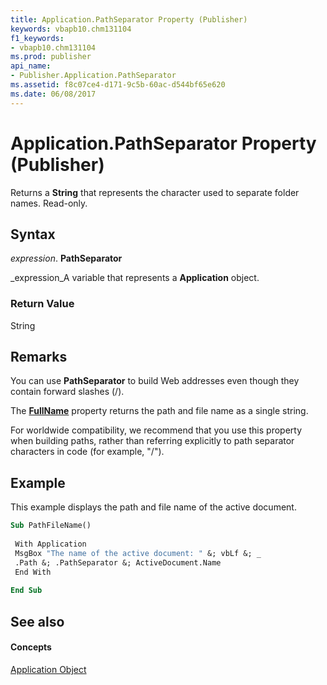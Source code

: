 ```yaml
---
title: Application.PathSeparator Property (Publisher)
keywords: vbapb10.chm131104
f1_keywords:
- vbapb10.chm131104
ms.prod: publisher
api_name:
- Publisher.Application.PathSeparator
ms.assetid: f8c07ce4-d171-9c5b-60ac-d544bf65e620
ms.date: 06/08/2017
---
```



# Application.PathSeparator Property (Publisher)

Returns a  **String** that represents the character used to separate folder names. Read-only.


## Syntax

 _expression_. **PathSeparator**

 _expression_A variable that represents a  **Application** object.


### Return Value

String


## Remarks

You can use  **PathSeparator** to build Web addresses even though they contain forward slashes (/).

The  **[FullName](Publisher.Document.FullName.md)** property returns the path and file name as a single string.

For worldwide compatibility, we recommend that you use this property when building paths, rather than referring explicitly to path separator characters in code (for example, "/").


## Example

This example displays the path and file name of the active document.


```vb
Sub PathFileName() 
 
 With Application 
 MsgBox "The name of the active document: " &; vbLf &; _ 
 .Path &; .PathSeparator &; ActiveDocument.Name 
 End With 
 
End Sub
```


## See also


#### Concepts


 [Application Object](Publisher.Application.md)

